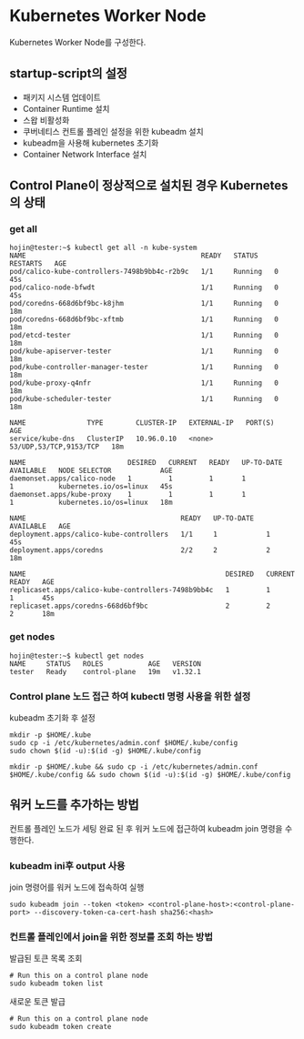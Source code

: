 # Kubernetes Worker Node
Kubernetes Worker Node를 구성한다.

## startup-script의 설정
- 패키지 시스템 업데이트
- Container Runtime 설치
- 스왑 비활성화
- 쿠버네티스 컨트롤 플레인 설정을 위한 kubeadm 설치
- kubeadm을 사용해 kubernetes 초기화
- Container Network Interface 설치


## Control Plane이 정상적으로 설치된 경우 Kubernetes의 상태 
### get all
```
hojin@tester:~$ kubectl get all -n kube-system
NAME                                           READY   STATUS    RESTARTS   AGE
pod/calico-kube-controllers-7498b9bb4c-r2b9c   1/1     Running   0          45s
pod/calico-node-bfwdt                          1/1     Running   0          45s
pod/coredns-668d6bf9bc-k8jhm                   1/1     Running   0          18m
pod/coredns-668d6bf9bc-xftmb                   1/1     Running   0          18m
pod/etcd-tester                                1/1     Running   0          18m
pod/kube-apiserver-tester                      1/1     Running   0          18m
pod/kube-controller-manager-tester             1/1     Running   0          18m
pod/kube-proxy-q4nfr                           1/1     Running   0          18m
pod/kube-scheduler-tester                      1/1     Running   0          18m

NAME               TYPE        CLUSTER-IP   EXTERNAL-IP   PORT(S)                  AGE
service/kube-dns   ClusterIP   10.96.0.10   <none>        53/UDP,53/TCP,9153/TCP   18m

NAME                         DESIRED   CURRENT   READY   UP-TO-DATE   AVAILABLE   NODE SELECTOR            AGE
daemonset.apps/calico-node   1         1         1       1            1           kubernetes.io/os=linux   45s
daemonset.apps/kube-proxy    1         1         1       1            1           kubernetes.io/os=linux   18m

NAME                                      READY   UP-TO-DATE   AVAILABLE   AGE
deployment.apps/calico-kube-controllers   1/1     1            1           45s
deployment.apps/coredns                   2/2     2            2           18m

NAME                                                 DESIRED   CURRENT   READY   AGE
replicaset.apps/calico-kube-controllers-7498b9bb4c   1         1         1       45s
replicaset.apps/coredns-668d6bf9bc                   2         2         2       18m
```

### get nodes
```
hojin@tester:~$ kubectl get nodes
NAME     STATUS   ROLES           AGE   VERSION
tester   Ready    control-plane   19m   v1.32.1
```

### Control plane 노드 접근 하여 kubectl 명령 사용을 위한 설정
kubeadm 초기화 후 설정
```
mkdir -p $HOME/.kube
sudo cp -i /etc/kubernetes/admin.conf $HOME/.kube/config
sudo chown $(id -u):$(id -g) $HOME/.kube/config
```

```
mkdir -p $HOME/.kube && sudo cp -i /etc/kubernetes/admin.conf $HOME/.kube/config && sudo chown $(id -u):$(id -g) $HOME/.kube/config
```


## 워커 노드를 추가하는 방법
컨트롤 플레인 노드가 세팅 완료 된 후 워커 노드에 접근하여 kubeadm join 명령을 수행한다. 
### kubeadm ini후 output 사용 
join 명령어를 워커 노드에 접속하여 실행
```
sudo kubeadm join --token <token> <control-plane-host>:<control-plane-port> --discovery-token-ca-cert-hash sha256:<hash>

```
### 컨트롤 플레인에서 join을 위한 정보를 조회 하는 방법
발급된 토큰 목록 조회
```
# Run this on a control plane node
sudo kubeadm token list
```

새로운 토큰 발급
```
# Run this on a control plane node
sudo kubeadm token create
```


